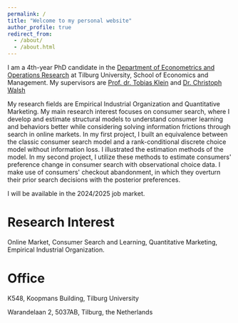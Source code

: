 ```yaml
---
permalink: /
title: "Welcome to my personal website"
author_profile: true
redirect_from: 
  - /about/
  - /about.html
---
```


I am a 4th-year PhD candidate in the [Department of Econometrics and Operations Research](https://www.tilburguniversity.edu/about/schools/economics-and-management/organization/departments/eor) at Tilburg University, School of Economics and Management. My supervisors are [Prof. dr. Tobias Klein](https://www.tobiasklein.ws/) and [Dr. Christoph Walsh](https://walshc.github.io/)

My research fields are Empirical Industrial Organization and Quantitative Marketing. My main research interest focuses on consumer search, where I develop and estimate structural models to understand consumer learning and behaviors better while considering solving information frictions through search in online markets. In my first project, I built an equivalence between the classic consumer search model and a rank-conditional discrete choice model without information loss. I illustrated the estimation methods of the model. In my second project, I utilize these methods to estimate consumers' preference change in consumer search with observational choice data. I make use of consumers' checkout abandonment, in which they overturn their prior search decisions with the posterior preferences. 

I will be available in the 2024/2025 job market. 

Research Interest
======
Online Market, Consumer Search and Learning, Quantitative Marketing, Empirical Industrial Organization. 

Office
======
K548, Koopmans Building, Tilburg University

Warandelaan 2, 5037AB, Tilburg, the Netherlands
